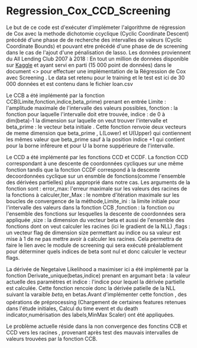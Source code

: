 # Regression_Cox_CCD_Screening
Le but de ce code est d'exécuter d'implémeter l'algorithme de régression de Cox avec la methode dichotomie ccyclique (Cyclic Coordinate Descent) précédé d'une phase de
de recherche des intervalles de valeurs (Cyclic Coordinate Bounds) et pouvant etre précédé d'une phase de de screening dans le cas de l'ajout d'une pénalisation de lasso.
Les données proviennent du All Lending Club 2007 à 2018  : En tout un million de données disponible sur [Kaggle](https://www.kaggle.com/datasets/wordsforthewise/lending-club?resource=download ) et ayant servi en parti (15 000 point de données) dans le document <<Solving Cox proportionnal Hazards Model and Its Applications>> pour effectuer une implémentation de la Régression de Cox avec Screening  . Le data set retenu pour le training et le test est ici  de 30 000 données et est contenu dans le fichier loan.csv
  
  Le CCB a été implémenté par la fonction CCB(Limite,fonction,indice,beta_prime) prenant en entrée Limite : l'amplitude maximale de l'intervalle des valeurs possibles,
  fonction : la fonction  pour laquelle l'intervalle doit etre trouvée, indice : de 0 à dim(beta)-1 la dimension sur laquelle on veut trouver l'intervalle et beta_prime : le vecteur beta initiale . Cette fonction renvoie deux vecteurs de meme dimension que beta_prime , L(Lower) et U(Upper) qui contiennent les mêmes valeur que beta_prime sauf à la position indice +1 qui contient pour la borne inféreure et pour U la borne suppérieure de l'intervalle.
  
  Le CCD a été implémenté par les fonctions CCD et CCDF. La fonction CCD correspondant à une descente de coordonnées cycliques sur une même fonction tandis que la fonction CCDF correspond à la descente decoordonnées  cyclique sur un  ensmble de fonctions(comme l'ensemble des dérivées partielles) plus approprié dans notre cas. 
  Les arguments de la fonction sont : error_max: l'erreur maximale sur les valeurs des racines de la fonctions à calculer,Iter_Max : le nombre d'itération maximale sur les boucles de convergence de la méthode,Limite_ini : la limite initiale pour l'intervalle des valeurs dans la fonction CCB ,fonction : la fonction ou l'ensemble des fonctions sur lesquelles la descente de coordonnées sera appliquée  ,size :  la dimension du vecteur beta et aussi de l'ensemble des fonctions dont on veut calculer les racines (ici le gradient de la NLL) ,flags : un vecteur  flag  de dimension size permettant au indice ou  sa valeur est mise à 1 de ne pas mettre avoir à calculer les racines. Cela permettra de faire le lien avec le module de screening qui sera exécuté préalablement pour déterminer quels indices de beta sont nul et donc  calculer le vecteur flags.
  
  
  La dérivée de  Negetaive Likelihood a maximiser ici a été  implémenté par la fonction Derivate_unique(betas,indice) prenant en argumant beta : la valeur actuelle des paramètres et indice : l'indice pour lequel la dérivée partielle est calculée. Cette fonction rencoie donc la dérivée patielle de la NLL suivant la varaible $beta_i$ en betas.Avant d'implémenter cette fonction , des opérations de  préprocessing (Chargement de certaines features retenues dans l'étude initiales, Calcul du time event et du death indicator,numérisation des labels,MinMax Scaler) ont été appliquées.
  
  Le problème actuelle réside dans la non convergence des  fonctins CCB et CCD vers les racines , provenant après test des mauvais intervalles de valeurs trouvées par la fonction CCB. 
